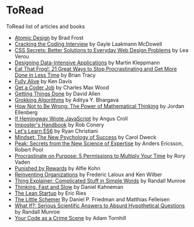 # ToRead
ToRead list of articles and books

* [Atomic Design](http://atomicdesign.bradfrost.com/) by Brad Frost
* [Cracking the Coding Interview](http://www.crackingthecodinginterview.com) by Gayle Laakmann McDowell
* [CSS Secrets: Better Solutions to Everyday Web Design Problems](http://www.amazon.com/CSS-Secrets-Solutions-Everyday-Problems/dp/1449372635/) by Lea Verou 
* [Designing Data-Intensive Applications](http://dataintensive.net/) by Martin Kleppmann
* [Eat That Frog!: 21 Great Ways to Stop Procrastinating and Get More Done in Less Time](https://www.amazon.com/Eat-That-Frog-Great-Procrastinating/dp/1576754227/191-2013165-9598705) by Brian Tracy
* [Fully Alive](http://fullyalivebook.com/products/) by Ken Davis
* [Get a Coder Job](http://getacoderjob.com/) by Charles Max Wood
* [Getting Things Done](http://gettingthingsdone.com/) by David Allen
* [Grokking Algorithms](https://www.manning.com/books/grokking-algorithms) by Aditya Y. Bhargava
* [How Not to Be Wrong: The Power of Mathematical Thinking](http://www.amazon.com/How-Not-Be-Wrong-Mathematical/dp/0143127535/) by Jordan Ellenberg
* [If Hemingway Wrote JavaScript](http://www.amazon.com/Hemingway-Wrote-JavaScript-Angus-Croll/dp/1593275854/) by Angus Croll
* [Imposter's Handbook](http://rob.conery.io/2016/07/04/imposters-handbook/) by Rob Conery
* [Let's Learn ES6](https://letslearnes6.com) by Ryan Christiani
* [Mindset: The New Psychology of Success](http://www.amazon.com/Mindset-Psychology-Success-Carol-Dweck/dp/0345472322/) by Carol Dweck
* [Peak: Secrets from the New Science of Expertise](http://peakthebook.com/) by Anders Ericsson, Robert Pool
* [Procrastinate on Purpose: 5 Permissions to Multiply Your Time](http://www.procrastinateonpurpose.com/) by Rory Vaden
* [Punished by Rewards](http://www.alfiekohn.org/punished-rewards/) by Alfie Kohn
* [Reinventing Organizations](http://www.reinventingorganizations.com/) by Frederic Laloux and Ken Wilber
* [Thing Explainer: Complicated Stuff in Simple Words](http://www.amazon.com/Thing-Explainer-Complicated-Stuff-Simple/dp/0544668251) by Randall Munroe
* [Thinking, Fast and Slow](http://www.amazon.com/Thinking-Fast-Slow-Daniel-Kahneman/dp/0374533555/) by Daniel Kahneman
* [The Lean Startup](http://theleanstartup.com/) by Eric Ries
* [The Little Schemer](https://mitpress.mit.edu/books/little-schemer) By Daniel P. Friedman and Matthias Felleisen
* [What If?: Serious Scientific Answers to Absurd Hypothetical Questions](https://whatif.xkcd.com/book/) by Randall Munroe
* [Your Code as a Crime Scene](https://pragprog.com/book/atcrime/your-code-as-a-crime-scene) by Adam Tornhill
